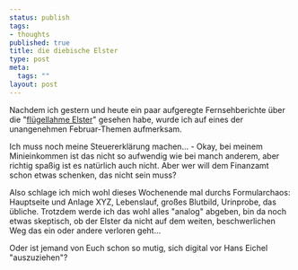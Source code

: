 ```yaml
--- 
status: publish
tags: 
- thoughts
published: true
title: die diebische Elster
type: post
meta: 
  tags: ""
layout: post
---
```

Nachdem ich gestern und heute ein paar aufgeregte Fernsehberichte über die "<a href="http://www.heise.de/newsticker/meldung/56277">flügellahme Elster</a>" gesehen habe, wurde ich auf eines der unangenehmen Februar-Themen aufmerksam.

Ich muss noch meine Steuererklärung machen... - Okay, bei meinem Minieinkommen ist das nicht so aufwendig wie bei manch anderem, aber richtig spaßig ist es natürlich auch nicht. Aber wer will dem Finanzamt schon etwas schenken, das nicht sein muss?

Also schlage ich mich wohl dieses Wochenende mal durchs Formularchaos: Hauptseite und Anlage XYZ, Lebenslauf, großes Blutbild, Urinprobe, das übliche. Trotzdem werde ich das wohl alles "analog" abgeben, bin da noch etwas skeptisch, ob der Elster da nicht auf dem weiten, beschwerlichen Weg das ein oder andere verloren geht...

Oder ist jemand von Euch schon so mutig, sich digital vor Hans Eichel "auszuziehen"?
